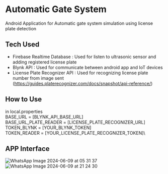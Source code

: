 # Automatic Gate System
Android Application for Automatic gate system simulation using license plate detection

## Tech Used
- Firebase Realtime Database : Used for listen to ultrasonic sensor and adding registered license plate
- Blynk API : Used for communicate between android app and IoT devices
- License Plate Recognizer API : Used for recognizing license plate number from image sent (https://guides.platerecognizer.com/docs/snapshot/api-reference/)

## How to Use
in local.properties\
BASE_URL = [BLYNK_API_BASE_URL]\
BASE_URL_PLATE_READER = [LICENSE_PLATE_RECOGNIZER_URL]\
TOKEN_BLYNK = [YOUR_BLYNK_TOKEN]\
TOKEN_READER = [YOUR_LICENSE_PLATE_RECOGNIZER_TOKEN]\

## APP Interface
![WhatsApp Image 2024-06-09 at 05 31 37](https://github.com/KahilAkbr/Automatic-Gate-System/assets/108219818/0f2bc304-4f4d-4b4c-bce0-70241e3795b1)
![WhatsApp Image 2024-06-09 at 21 24 30](https://github.com/KahilAkbr/Automatic-Gate-System/assets/108219818/7ebd2858-f69a-48b7-9409-75c027396a45)
